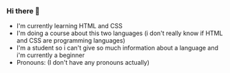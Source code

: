 ### Hi there 👋

- I'm currently learning HTML and CSS
- I'm doing a course about this two languages (i don't really know if HTML and CSS are programming languages)
- I'm a student so i can't give so much information about a language and i'm currently a beginner
- Pronouns: (I don't have any pronouns actually)
<!--
**PAOLOXD8/PAOLOXD8** is a ✨ _special_ ✨ repository because its `README.md` (this file) appears on your GitHub profile.

Here are some ideas to get you started:
- 👯 I’m looking to collaborate on ...
- 🤔 I’m looking for help with ...
- 💬 Ask me about ...
- 📫 How to reach me: ...
- ⚡ Fun fact: ...
-->
